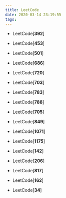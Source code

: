 ```yaml
---
title: LeetCode
date: 2020-03-14 23:19:55
tags:
---
```



- LeetCode[**392**]
- LeetCode[**453**] 
- LeetCode[**501**] 
- LeetCode[**686**] 
- LeetCode[**720**] 
- LeetCode[**703**] 
- LeetCode[**783**] 
- LeetCode[**788**] 
- LeetCode[**705**] 
- LeetCode[**849**] 
- LeetCode[**1071**] 
- LeetCode[**1175**] 

- LeetCode[**142**] 
- LeetCode[**206**] 
- LeetCode[**817**]
- LeetCode[**162**]
- LeetCode[**34**]
